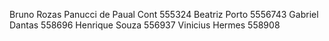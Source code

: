 Bruno Rozas Panucci de Paual Cont 555324
Beatriz Porto 5556743
Gabriel Dantas 558696
Henrique  Souza 556937
Vinicius Hermes 558908
